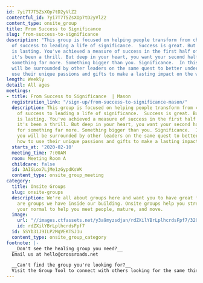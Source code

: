 ```yaml
---
id: 7yi7T7T5ZsXOp7tD2yVlZ2
contentful_id: 7yi7T7T5ZsXOp7tD2yVlZ2
content_type: onsite_group
title: From Success to Significance
slug: from-success-to-significance
description: "This group is focused on helping people transform from chasing a life
  of success to leading a life of significance.  Success is great. But significance
  is lasting. You've achieved a measure of success in the first half of life, and
  it's been a thrill. But deep in your heart, you want your second half to count for
  something far more. Something bigger than you. Significance.  In this group you
  will be surrounded by other leaders on the same quest to better understand how to
  use their unique passions and gifts to make a lasting impact on the world.\n\n"
length: Weekly
detail: All ages
meetings:
- title: From Success to Significance  | Mason
  registration_link: "/sign-up/from-success-to-significance-mason/"
  description: This group is focused on helping people transform from chasing a life
    of success to leading a life of significance.  Success is great. But significance
    is lasting. You've achieved a measure of success in the first half of life, and
    it's been a thrill. But deep in your heart, you want your second half to count
    for something far more. Something bigger than you. Significance.  In this group
    you will be surrounded by other leaders on the same quest to better understand
    how to use their unique passions and gifts to make a lasting impact on the world.
  starts_at: '2020-02-10'
  meeting_time: 7:00AM
  room: Meeting Room A
  childcare: false
  id: 3AIGLox7LjMe1zGypdKsWK
  content_type: onsite_group_meeting
category:
  title: Onsite Groups
  slug: onsite-groups
  description: We're all about groups here and want you to have great friends. Below
    are groups we have inside our building. Onsite groups help you stretch beyond
    your normal to help you meet people, mature, and move.
  image:
    url: "//images.ctfassets.net/y3a9myzsdjan/rdZXilYBrLplhcrdsFpf7/329eaeb6b476852a1f7ae33cd2b10679/onsite-groups.jpg"
    id: rdZXilYBrLplhcrdsFpf7
  id: 5SYb31J9ILP2MqVEKTSJ1u
  content_type: onsite_group_category
footnote: |-
  __Don't see the healing group you need?__
  Email us at hello@crossroads.net

  __Can't find the group you're looking for?__
  Visit the Group Tool to connect with others looking for the same thing.
---
```


